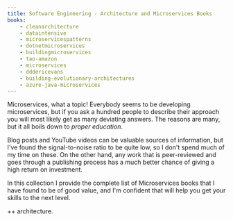 ```yaml
---
title: Software Engineering - Architecture and Microservices Books
books:
    - cleanarchitecture
    - dataintensive
    - microservicespatterns
    - dotnetmicroservices
    - buildingmicroservices
    - tao-amazon
    - microservices
    - dddericevans
    - building-evolutionary-architectures
    - azure-java-microservices
---
```


Microservices, what a topic! Everybody seems to be developing microservices, but if you ask a hundred people to describe their approach you will most likely get as many deviating answers. The reasons are many, but it all boils down to *proper education*.

Blog posts and YouTube videos can be valuable sources of information, but I've found the signal-to-noise ratio to be quite low,  so I don't spend much of my time on these. On the other hand, any work that is peer-reviewed and goes through a publishing process has a much better chance of giving a high return on investment.

In this collection I provide the complete list of Microservices books that I have found to be of good value, and I'm confident that will help you get your skills to the next level.

++ architecture.
